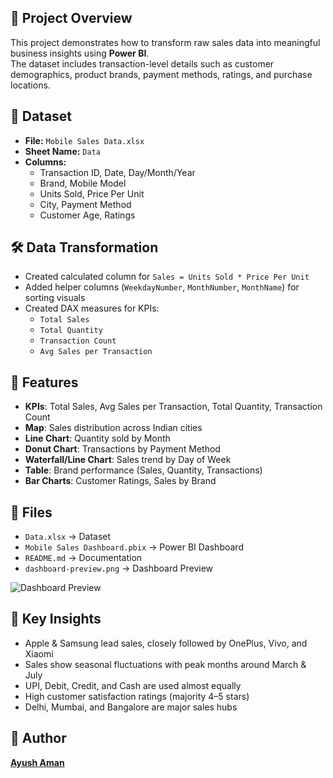 ## 🚀 Project Overview
This project demonstrates how to transform raw sales data into meaningful business insights using **Power BI**.  
The dataset includes transaction-level details such as customer demographics, product brands, payment methods, ratings, and purchase locations.

## 📂 Dataset
- **File:** `Mobile Sales Data.xlsx`
- **Sheet Name:** `Data`
- **Columns:**
  - Transaction ID, Date, Day/Month/Year
  - Brand, Mobile Model
  - Units Sold, Price Per Unit
  - City, Payment Method
  - Customer Age, Ratings

## 🛠 Data Transformation
- Created calculated column for `Sales = Units Sold * Price Per Unit`
- Added helper columns (`WeekdayNumber`, `MonthNumber`, `MonthName`) for sorting visuals
- Created DAX measures for KPIs:
  - `Total Sales`
  - `Total Quantity`
  - `Transaction Count`
  - `Avg Sales per Transaction`

## 🚀 Features
- **KPIs**: Total Sales, Avg Sales per Transaction, Total Quantity, Transaction Count
- **Map**: Sales distribution across Indian cities
- **Line Chart**: Quantity sold by Month
- **Donut Chart**: Transactions by Payment Method
- **Waterfall/Line Chart**: Sales trend by Day of Week
- **Table**: Brand performance (Sales, Quantity, Transactions)
- **Bar Charts**: Customer Ratings, Sales by Brand

## 📂 Files
- `Data.xlsx` → Dataset
- `Mobile Sales Dashboard.pbix` → Power BI Dashboard
- `README.md` → Documentation
- `dashboard-preview.png` → Dashboard Preview  

![Dashboard Preview](https://github.com/user-attachments/assets/47a008d3-ed0c-4c0d-9669-1070c3a3b336)

## 🎯 Key Insights
- Apple & Samsung lead sales, closely followed by OnePlus, Vivo, and Xiaomi
- Sales show seasonal fluctuations with peak months around March & July
- UPI, Debit, Credit, and Cash are used almost equally
- High customer satisfaction ratings (majority 4–5 stars)
- Delhi, Mumbai, and Bangalore are major sales hubs

## 👤 Author
**[Ayush Aman](https://www.linkedin.com/in/ayush-aman-039817161/)**

